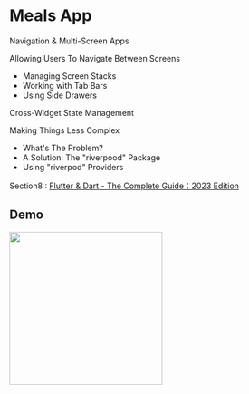 # Meals App

Navigation & Multi-Screen Apps

Allowing Users To Navigate Between Screens
- Managing Screen Stacks
- Working with Tab Bars
- Using Side Drawers

Cross-Widget State Management

Making Things Less Complex
- What's The Problem?
- A Solution: The "riverpood" Package
- Using "riverpod" Providers

Section8 : [Flutter & Dart - The Complete Guide：2023 Edition](https://www.udemy.com/course/learn-flutter-dart-to-build-ios-android-apps/)

## Demo
<img src="Meals.gif" width="270" />
